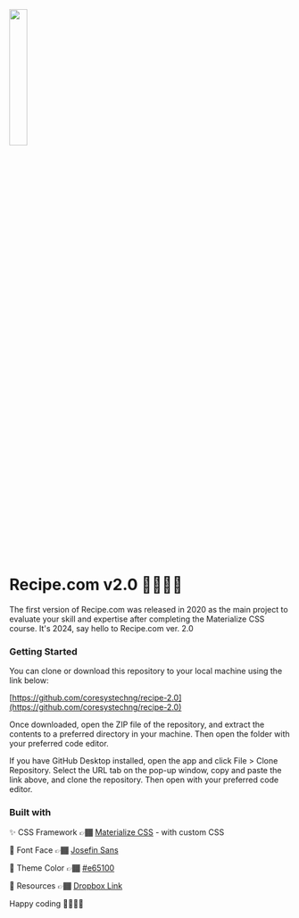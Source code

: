 <img src="https://recipes-olive.vercel.app/img/logo.png" width="25%">

# Recipe.com v2.0 👨🏾‍🍳🍳

The first version of Recipe.com was released in 2020 as the main project to evaluate your skill and  expertise after completing the Materialize CSS course. It's 2024, say hello to Recipe.com ver. 2.0

### Getting Started
You can clone or download this repository to your local machine using the link below:

[https://github.com/coresystechng/recipe-2.0](https://github.com/coresystechng/recipe-2.0)

Once downloaded, open the ZIP file of the repository, and extract the contents to a preferred directory in your machine. Then open the folder with your preferred code editor.

If you have GitHub Desktop installed, open the app and click File > Clone Repository. 
Select the URL tab on the pop-up window, copy and paste the link above, and clone the repository. Then open with your preferred code editor.

### Built with
✨ CSS Framework 👉🏾 [Materialize CSS](https://materializecss.com/getting-started.html) - with custom CSS

📖 Font Face 👉🏾 [Josefin Sans](https://fonts.google.com/specimen/Josefin+Sans?preview.text=Recipe.com&query=Josefin&classification=Display)

🎨 Theme Color 👉🏾 [#e65100](https://htmlcolorcodes.com/hex-to-rgb/?hex=e65100)

💼 Resources 👉🏾 [Dropbox Link](https://www.dropbox.com/scl/fi/us00zotuvnuj4ocsp6hcn/ReadME.txt?rlkey=d990qbf1gauowqkicw7ggu65u&dl=0)

Happy coding 👨🏾‍💻🚀
